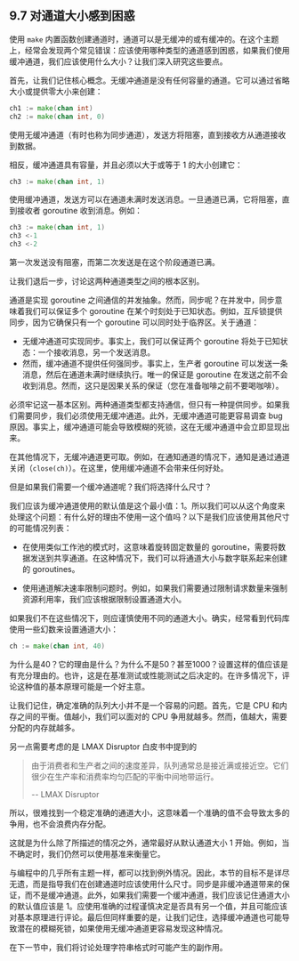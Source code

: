 ## 9.7 对通道大小感到困惑

使用 `make` 内置函数创建通道时，通道可以是无缓冲的或有缓冲的。在这个主题上，经常会发现两个常见错误：应该使用哪种类型的通道感到困惑，如果我们使用缓冲通道，我们应该使用什么大小？让我们深入研究这些要点。

首先，让我们记住核心概念。无缓冲通道是没有任何容量的通道。它可以通过省略大小或提供零大小来创建：

```go
ch1 := make(chan int)
ch2 := make(chan int, 0)
```

使用无缓冲通道（有时也称为同步通道），发送方将阻塞，直到接收方从通道接收到数据。

相反，缓冲通道具有容量，并且必须以大于或等于 1 的大小创建它：

```go
ch3 := make(chan int, 1)
```

使用缓冲通道，发送方可以在通道未满时发送消息。一旦通道已满，它将阻塞，直到接收者 goroutine 收到消息。例如：

```go
ch3 := make(chan int, 1)
ch3 <-1
ch3 <-2
```

第一次发送没有阻塞，而第二次发送是在这个阶段通道已满。

让我们退后一步，讨论这两种通道类型之间的根本区别。

通道是实现 goroutine 之间通信的并发抽象。然而，同步呢？在并发中，同步意味着我们可以保证多个 goroutine 在某个时刻处于已知状态。例如，互斥锁提供同步，因为它确保只有一个 goroutine 可以同时处于临界区。关于通道：

* 无缓冲通道可实现同步。事实上，我们可以保证两个 goroutine 将处于已知状态：一个接收消息，另一个发送消息。
* 然而，缓冲通道不提供任何强同步。事实上，生产者 goroutine 
可以发送一条消息，然后在通道未满时继续执行。唯一的保证是 
goroutine 在发送之前不会收到消息。然而，这只是因果关系的保证（您在准备咖啡之前不要喝咖啡）。

必须牢记这一基本区别。两种通道类型都支持通信，但只有一种提供同步。如果我们需要同步，我们必须使用无缓冲通道。此外，无缓冲通道可能更容易调查 bug 原因。事实上，缓冲通道可能会导致模糊的死锁，这在无缓冲通道中会立即显现出来。

在其他情况下，无缓冲通道更可取。例如，在通知通道的情况下，通知是通过通道关闭（`close(ch)`）。在这里，使用缓冲通道不会带来任何好处。

但是如果我们需要一个缓冲通道呢？我们将选择什么尺寸？

我们应该为缓冲通道使用的默认值是这个最小值：1。所以我们可以从这个角度来处理这个问题：有什么好的理由不使用一这个值吗？以下是我们应该使用其他尺寸的可能情况列表：

* 在使用类似工作池的模式时，这意味着旋转固定数量的 goroutine，需要将数据发送到共享通道。在这种情况下，我们可以将通道大小与数字联系起来创建的 goroutines。

* 使用通道解决速率限制问题时。例如，如果我们需要通过限制请求数量来强制资源利用率，我们应该根据限制设置通道大小。

如果我们不在这些情况下，则应谨慎使用不同的通道大小。确实，经常看到代码库使用一些幻数来设置通道大小：

```go
ch := make(chan int, 40)
```

为什么是40？它的理由是什么？为什么不是50？甚至1000？设置这样的值应该是有充分理由的。也许，这是在基准测试或性能测试之后决定的。在许多情况下，评论这种值的基本原理可能是一个好主意。

让我们记住，确定准确的队列大小并不是一个容易的问题。首先，它是 CPU 和内存之间的平衡。值越小，我们可以面对的 CPU 争用就越多。然而，值越大，需要分配的内存就越多。

另一点需要考虑的是 LMAX Disruptor 白皮书中提到的

> 由于消费者和生产者之间的速度差异，队列通常总是接近满或接近空。它们很少在生产率和消费率均匀匹配的平衡中间地带运行。
> 
> -- LMAX Disruptor

所以，很难找到一个稳定准确的通道大小，这意味着一个准确的值不会导致太多的争用，也不会浪费内存分配。

这就是为什么除了所描述的情况之外，通常最好从默认通道大小 1 开始。例如，当不确定时，我们仍然可以使用基准来衡量它。

与编程中的几乎所有主题一样，都可以找到例外情况。因此，本节的目标不是详尽无遗，而是指导我们在创建通道时应该使用什么尺寸。同步是非缓冲通道带来的保证，而不是缓冲通道。此外，如果我们需要一个缓冲通道，我们应该记住通道大小的默认值应该是 1。应使用准确的过程谨慎决定是否具有另一个值，并且可能应该对基本原理进行评论。最后但同样重要的是，让我们记住，选择缓冲通道也可能导致潜在的模糊死锁，如果使用无缓冲通道更容易发现这种情况。

在下一节中，我们将讨论处理字符串格式时可能产生的副作用。